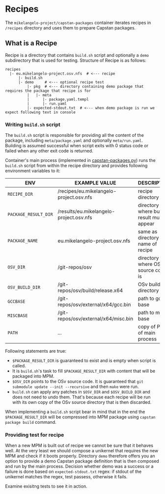 # Recipes
The `mikelangelo-project/capstan-packages` container iterates recipes in `/recipes` directory and
uses them to prepare Capstan packages.

## What is a Recipe
Recipe is a directory that contains `build.sh` script and optionally a `demo` subdirectory
that is used for testing. Structure of Recipe is as follows:
```
recipes
  |- eu.mikelangelo-project.osv.nfs  # <--- recipe
      |- build.sh
      |- demo     # <--- optional recipe test
          |- pkg  # <--- directory containing demo package that requires the package that recipe is for
          |   |- meta
          |      |- package.yaml.templ
          |      |- run.yaml
          |- expected-stdout.txt  # <--- when demo package is run we expect following text in console
```

### Writing `build.sh` script
The `build.sh` script is responsible for providing all the content of the package, including
`meta/package.yaml` and optionally `meta/run.yaml`. Building is assumed successful when script exits
with 0 status code or failed when any other exit code is returned.

Container's main process (implemented in [capstan-packages.py](../docker_files/capstan-packages.py))
runs the `build.sh` script from within the recipe directory and provides following environment
variables to it:

| ENV | EXAMPLE VALUE | DESCRIPTION |
|-----|---------------|-------------|
| `RECIPE_DIR` | /recipes/eu.mikelangelo-project.osv.nfs | recipe directory |
| `PACKAGE_RESULT_DIR` | /results/eu.mikelangelo-project.osv.nfs | directory where build result must appear |
| `PACKAGE_NAME` | eu.mikelangelo-project.osv.nfs | same as directory name of recipe |
| `OSV_DIR` | /git-repos/osv | directory where OSv source code is |
| `OSV_BUILD_DIR` | /git-repos/osv/build/release.x64 | OSv build directory
| `GCCBASE` | /git-repos/osv/external/x64/gcc.bin | path to gcc base |
| `MISCBASE` | /git-repos/osv/external/x64/misc.bin | path to misc base |
| `PATH` | ... | copy of PATH of main process |

Following statements are true:

* `$PACKAGE_RESULT_DIR` is guaranteed to exist and is empty when script is called.
* It is `build.sh`'s task to fill `$PACKAGE_RESULT_DIR` with content that will be packaged into MPM.
* `$OSV_DIR` points to the OSv source code. It is guaranteed that
`git submodule update --init --recursive` and then `make` were run.
* `build.sh` can apply any patches in `$OSV_DIR` and `$OSV_BUILD_DIR` and does not need to undo them.
That's because each recipe will be run with its own copy of the OSv source directory that is then
discarded.

When implementing a `build.sh` script bear in mind that in the end the `$PACKAGE_RESULT_DIR` will be
compressed into MPM package using `capstan package build` command.

### Providing test for recipe
When a new MPM is built out of recipe we cannot be sure that it behaves well. At the very least we
should compose a unikernel that requires the new MPM and check if it boots properly. Directory `demo`
therefore offers you an option to provide a demo Capstan package definition that is then composed and
run by the main process. Decision whether demo was a success or a failure is done based on
`expected-stdout.txt` regex: if stdout of the unikernel matches the regex, test passess, otherwise it
fails.

Examine exisitng tests to see it in action.


